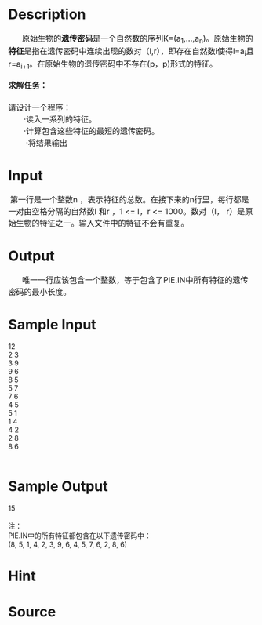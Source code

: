 
# Description

<div class="content"><div style="text-indent: 21.25pt"><span style="font-size: medium">原始生物的<b>遗传密码</b>是一个自然数的序列K=(a<sub>1</sub>,...,a<sub>n</sub>)。原始生物的<b>特征</b>是指在遗传密码中连续出现的数对（l,r），即存在自然数i使得l=a<sub>i</sub>且r=a<sub>i+1</sub>。在原始生物的遗传密码中不存在(p，p)形式的特征。</span></div>
<div style="margin: 13pt 0cm"><span style="font-size: medium"><b><span style="line-height: 173%">求解任务：</span></b></span></div>
<div><span style="font-size: medium">请设计一个程序：</span></div>
<div><span style="font-size: medium">       ·读入一系列的特征。</span></div>
<div><span style="font-size: medium">       ·计算包含这些特征的最短的遗传密码。</span></div>
<div><span style="font-size: medium">        ·将结果输出</span></div></div>

# Input

<div class="content"><div style="margin: 13pt 0cm"> <span style="font-size: medium">第一行是一个整数n ，表示特征的总数。在接下来的n行里，每行都是一对由空格分隔的自然数l 和r ，1 &lt;= l，r &lt;= 1000。数对（l， r）是原始生物的特征之一。输入文件中的特征不会有重复。</span></div></div>

# Output

<div class="content"><div style="text-indent: 21.25pt"><span style="font-size: medium">唯一一行应该包含一个整数，等于包含了PIE.IN中所有特征的遗传密码的最小长度。</span></div></div>

# Sample Input

<div class="content"><span class="sampledata">12<br/>
2 3<br/>
3 9<br/>
9 6<br/>
8 5<br/>
5 7<br/>
7 6<br/>
4 5<br/>
5 1<br/>
1 4<br/>
4 2<br/>
2 8<br/>
8 6<br/>
 <br/>
</span></div>

# Sample Output

<div class="content"><span class="sampledata">15<br/>
 <br/>
注：<br/>
PIE.IN中的所有特征都包含在以下遗传密码中：<br/>
(8, 5, 1, 4, 2, 3, 9, 6, 4, 5, 7, 6, 2, 8, 6)</span></div>

# Hint

<div class="content"><p></p></div>

# Source

<div class="content"><p><a href="problemset.php?search="></a></p></div>

